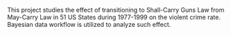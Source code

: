 This project studies the effect of transitioning to Shall-Carry Guns Law from May-Carry Law in 51 US States during 1977-1999 on the violent crime rate. Bayesian data workflow is utilized to analyze such effect.
